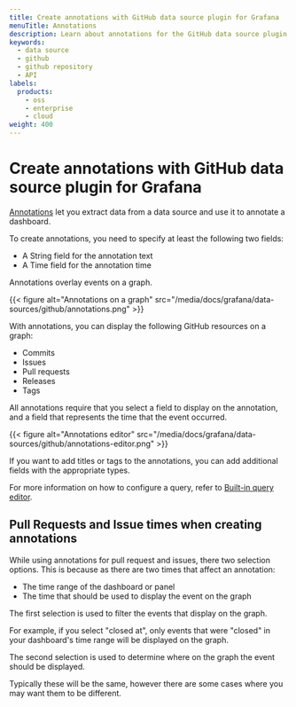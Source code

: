 ```yaml
---
title: Create annotations with GitHub data source plugin for Grafana
menuTitle: Annotations
description: Learn about annotations for the GitHub data source plugin for Grafana
keywords:
  - data source
  - github
  - github repository
  - API
labels:
  products:
    - oss
    - enterprise
    - cloud
weight: 400
---
```


# Create annotations with GitHub data source plugin for Grafana

[Annotations](https://grafana.com/docs/grafana/latest/dashboards/annotations) let you extract data from a data source and use it to annotate a dashboard.

To create annotations, you need to specify at least the following two fields:

- A String field for the annotation text
- A Time field for the annotation time

Annotations overlay events on a graph.

{{< figure alt="Annotations on a graph" src="/media/docs/grafana/data-sources/github/annotations.png" >}}

With annotations, you can display the following GitHub resources on a graph:

- Commits
- Issues
- Pull requests
- Releases
- Tags

All annotations require that you select a field to display on the annotation, and a field that represents the time that the event occurred.

{{< figure alt="Annotations editor" src="/media/docs/grafana/data-sources/github/annotations-editor.png" >}}

If you want to add titles or tags to the annotations, you can add additional fields with the appropriate types.

For more information on how to configure a query, refer to [Built-in query editor](https://grafana.com/docs/grafana/latest/dashboards/build-dashboards/annotate-visualizations/#built-in-query).

## Pull Requests and Issue times when creating annotations

While using annotations for pull request and issues, there two selection options. This is because as there are two times that affect an annotation:

- The time range of the dashboard or panel
- The time that should be used to display the event on the graph

The first selection is used to filter the events that display on the graph.

For example, if you select "closed at", only events that were "closed" in your dashboard's time range will be displayed on the graph.

The second selection is used to determine where on the graph the event should be displayed.

Typically these will be the same, however there are some cases where you may want them to be different.
